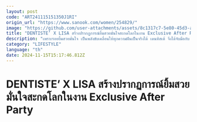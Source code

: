 ```yaml
---
layout: post
code: "ART241115151350J1RI"
origin_url: "https://www.sanook.com/women/254829/"
image: "https://github.com/user-attachments/assets/8c1317c7-5e80-45d3-a055-083d5109dbc5"
title: "DENTISTE’ X LISA สร้างปรากฏการณ์ยิ้มสวยมั่นใจสะกดโลกในงาน Exclusive After Party"
description: "เพราะรอยยิ้มสวยมั่นใจ เป็นพลังขับเคลื่อนให้ทุกความฝันเป็นจริงได้ เดนทิสเต้ จึงได้จับมือกับ ลิซ่า ลลิษา มโนบาล"
category: "LIFESTYLE"
language: "th"
date: 2024-11-15T15:17:46.812Z
---
```


# DENTISTE’ X LISA สร้างปรากฏการณ์ยิ้มสวยมั่นใจสะกดโลกในงาน Exclusive After Party
